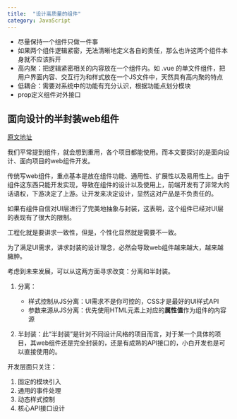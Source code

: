 ```yaml
---
title:  "设计高质量的组件"
category: JavaScript
---
```

+ 尽量保持一个组件只做一件事
+ 如果两个组件逻辑紧密，无法清晰地定义各自的责任，那么也许这两个组件本身就不应该拆开
+ 高内聚：把逻辑紧密相关的内容放在一个组件内。如 .vue 的单文件组件，把用户界面内容、交互行为和样式放在一个JS文件中，天然具有高内聚的特点
+ 低耦合：需要对系统中的功能有充分认识，根据功能点划分模块
+ prop定义组件对外接口

## 面向设计的半封装web组件

[原文地址](https://isux.tencent.com/half-package-web-components-for-design.html)

我们平常提到组件，就会想到重用，各个项目都能使用。而本文要探讨的是面向设计、面向项目的web组件开发。

传统写web组件，重点基本是放在组件功能、通用性、扩展性以及易用性上。由于组件这东西只能开发实现，导致在组件的设计以及使用上，前端开发有了非常大的话语权，下游决定了上游。让开发来决定设计，显然这对产品是不负责任的。

如果有组件自信对UI层进行了完美地抽象与封装，这表明，这个组件已经对UI层的表现有了很大的限制。

工程化就是要讲求一致性，但是，个性化显然就是需要不一致。

为了满足UI需求，讲求封装的设计理念，必然会导致web组件越来越大，越来越臃肿。

考虑到未来发展，可以从这两方面寻求改变：分离和半封装。

1. 分离：

    + 样式控制从JS分离：UI需求不是你可控的，CSS才是最好的UI样式API
    + 参数来源从JS分离：优先使用HTML元素上对应的**属性值**作为组件的内容源

2. 半封装：此“半封装”是针对不同设计风格的项目而言，对于某一个具体的项目，其web组件还是完全封装的，还是有成熟的API接口的，小白开发也是可以直接使用的。

开发层面只关注：

1. 固定的模块引入
2. 通用的事件处理
3. 动态样式控制
4. 核心API接口设计
